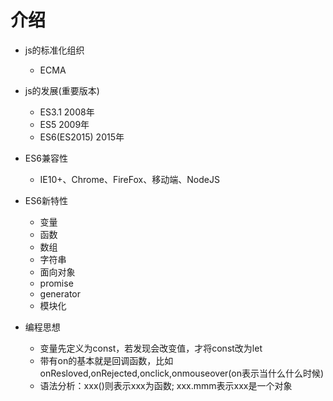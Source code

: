 # 介绍
+ js的标准化组织
    - ECMA
+ js的发展(重要版本)
    - ES3.1         2008年
    - ES5           2009年
    - ES6(ES2015)   2015年

+ ES6兼容性
    - IE10+、Chrome、FireFox、移动端、NodeJS

+ ES6新特性
    - 变量
    - 函数
    - 数组
    - 字符串
    - 面向对象
    - promise
    - generator
    - 模块化

+ 编程思想
    - 变量先定义为const，若发现会改变值，才将const改为let
    - 带有on的基本就是回调函数，比如onResloved,onRejected,onclick,onmouseover(on表示当什么什么时候)
    - 语法分析：xxx()则表示xxx为函数;   xxx.mmm表示xxx是一个对象